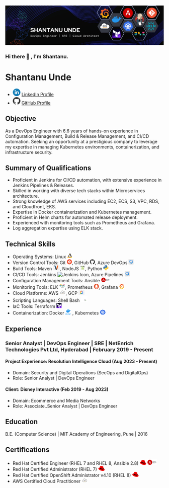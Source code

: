 ![logo](https://github.com/shantanu789/shantanu789/blob/main/Dark%20colors%20DevOps%20tools%20with%20Name%20(1).png)
### Hi there 👋 , I'm Shantanu. 
<!-- MyName -->
<h1>Shantanu Unde</h1>

<!-- Contact Information -->
<ul>
  <!-- <li>Email: <a href="mailto:MyEmail@Address">MyEmail@Address</a></li> -->
  <li><a href="www.linkedin.com/in/shantanu-unde"><img src="linkedin_icon.png" alt="LinkedIn Icon" width="24" height="24"></a> <a href="www.linkedin.com/in/shantanu-unde">LinkedIn Profile</a></li>
  <li><a href="https://github.com/shantanu789"><img src="github_icon.png" alt="GitHub Icon" width="24" height="24"></a> <a href="[https://github.com/shantanu789]">GitHub Profile</a></li>
</ul>

<!-- Objective -->
<h2>Objective</h2>
<p>
  As a DevOps Engineer with 6.6 years of hands-on experience in Configuration Management, Build & Release Management, and CI/CD automation. Seeking an opportunity at a prestigious company to leverage my expertise in managing Kubernetes environments, containerization, and infrastructure security.
</p>

<!-- Summary of Qualifications -->
<h2>Summary of Qualifications</h2>
<ul>
  <li>Proficient in Jenkins for CI/CD automation, with extensive experience in Jenkins Pipelines & Releases.</li>
  <li>Skilled in working with diverse tech stacks within Microservices architecture.</li>
  <li>Strong knowledge of AWS services including EC2, ECS, S3, VPC, RDS, and Cloudfront, EKS.</li>
  <li>Expertise in Docker containerization and Kubernetes management.</li>
  <li>Proficient in Helm charts for automated release deployment.</li>
  <li>Experienced with monitoring tools such as Prometheus and Grafana.</li>
  <li>Log aggregation expertise using ELK stack.</li>
  <!-- Add more qualifications here -->
</ul>

<!-- Technical Skills -->
<h2>Technical Skills</h2>
<ul>
  <li>Operating Systems: Linux <img src="linux_icon.png" alt="Linux Icon" width="16" height="16"></li>
  <li>Version Control Tools: Git <img src="git_icon.png" alt="Git Icon" width="16" height="16">, GitHub <img src="github_icon.png" alt="GitHub Icon" width="16" height="16">, Azure DevOps <img src="azure_devops_icon.png" alt="Azure DevOps Icon" width="16" height="16"></li>
  <li>Build Tools: Maven <img src="maven_icon.png" alt="Maven Icon" width="21" height="16">, NodeJS <img src="nodejs_icon.jpg" alt="NodeJs Icon" width="16" height="16">, Python <img src="python_icon.png" alt="Python Icon" width="16" height="16"></li>
  <li>CI/CD Tools: Jenkins <img src="jenkins_icon.png" alt="Jenkins Icon" width="22" height="22">, Azure Pipelines <img src="azure_devops_icon.png" alt="Azure DevOps Icon" width="16" height="16"></li>
  <li>Configuration Management Tools: Ansible <img src="ansible_icon.png" alt="Ansible Icon" width="28" height="16"></li>
  <li>Monitoring Tools: ELK <img src="elk_icon.png" alt="ELK Icon" width="18" height="18">, Prometheus <img src="prometheus_icon.png" alt="Prometheus Icon" width="16" height="16">, Grafana <img src="grafana_icon.png" alt="Grafana Icon" width="16" height="16"></li> 
  <li>Cloud Platforms: AWS <img src="aws_icon.png" alt="AWS Icon" width="19" height="16">, GCP <img src="gcp_icon.png" alt="GCP Icon" width="19" height="16"></li> 
  <li>Scripting Languages: Shell Bash <img src="bash_icon.png" alt="Bash Icon" width="20" height="20"></li>
  <li>IaC Tools: Terraform <img src="terraform_icon.png" alt="Terraform Icon" width="16" height="16"></li>
  <li>Containerization: Docker <img src="docker_icon.png" alt="Docker Icon" width="18" height="18"> , Kubernetes <img src="kubernetes_icon.png" alt="Kubernetes Icon" width="18" height="16"></li>
</ul>

<!-- Experience -->
<h2>Experience</h2>

<!-- Senior Analyst | DevOps Engineer | NetEnrich Technologies Pvt Ltd -->
<h3>Senior Analyst | DevOps Engineer | SRE | NetEnrich Technologies Pvt Ltd, Hyderabad | February 2019 - Present</h3>

<!-- Project Experience: Resolution Intelligence Cloud -->
<h4>Project Experience: Resolution Intelligence Cloud (Aug 2023 - Present)</h4>
<ul>
  <li>Domain: Security and Digital Operations (SecOps and DigitalOps)</li>
  <li>Role: Senior Analyst | DevOps Engineer</li>
  <!-- Add project details here -->
</ul>

<!-- Client: Disney Interactive -->
<h4>Client: Disney Interactive (Feb 2019 - Aug 2023)</h4>
<ul>
  <li>Domain: Ecommerce and Media Networks</li>
  <li>Role: Associate..Senior Analyst | DevOps Engineer</li>
  <!-- Add project details here -->
  <!-- Use icons for DevOps, Agile Methodology, CI/CD, IaC, AWS, etc. -->
</ul>

<!-- Education -->
<h2>Education</h2>
<p>
  B.E. (Computer Science) | MIT Academy of Engineering, Pune | 2016
</p>

<!-- Certifications -->
<h2>Certifications</h2>
<ul>
  <li>Red Hat Certified Engineer (RHEL 7 and RHEL 8, Ansible 2.8) <img src="rhca_icon.png" alt="RHCA Icon" width="20" height="16"> <img src="ansible_icon.png" alt="Ansible Icon" width="30" height="18"></li>
  <li>Red Hat Certified Administrator (RHEL 7) <img src="rhca_icon.png" alt="RHCA Icon" width="20" height="16"></li>
  <li>Red Hat Certified OpenShift Administrator v4.10 (RHEL 8) <img src="rhca_icon.png" alt="RHCA Icon" width="20" height="16"></li>
  <li>AWS Certified Cloud Practitioner <img src="aws_icon.png" alt="AWS Icon" width="19" height="16"></li>
</ul>

<!--
**shantanu789/shantanu789** is a ✨ _special_ ✨ repository because its `README.md` (this file) appears on your GitHub profile.

Here are some ideas to get you started:


- 🔭 I’m currently working on ...A project in DevOps
- 🌱 I’m currently learning ... Kuberneted with monitoring
- 👯 I’m looking to collaborate on ... Learning DevOps new technologies
- 🤔 I’m looking for help with ... Kafka
- 💬 Ask me about ... Linux, Shell Scripting, Jenkins, Ansible and much more
- 📫 How to reach me: ... www.linkedin.com/in/shantanu-u-8b0117146
- 😄 Pronouns: ... Shan-ta-nu
- ⚡ Fun fact: ... Professional life becoming funny 😅. 
-->
